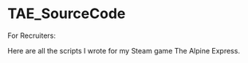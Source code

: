 # TAE_SourceCode
For Recruiters:

Here are all the scripts I wrote for my Steam game The Alpine Express.
